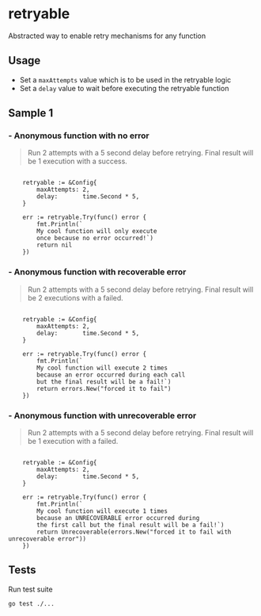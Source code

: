 # retryable

Abstracted way to enable retry mechanisms for any function

## Usage

- Set a `maxAttempts` value which is to be used in the retryable logic
- Set a `delay` value to wait before executing the retryable function

## Sample 1 

### - Anonymous function with no error

> Run 2 attempts with a 5 second delay before retrying.
Final result will be 1 execution with a success.

```golang

	retryable := &Config{
		maxAttempts: 2,
		delay:       time.Second * 5,
	}

	err := retryable.Try(func() error {
        fmt.Println(`
        My cool function will only execute 
        once because no error occurred!`)
		return nil
	})
```

### - Anonymous function with recoverable error

> Run 2 attempts with a 5 second delay before retrying.
Final result will be 2 executions with a failed.

```golang

	retryable := &Config{
		maxAttempts: 2,
		delay:       time.Second * 5,
	}

	err := retryable.Try(func() error {
        fmt.Println(`
        My cool function will execute 2 times
        because an error occurred during each call
        but the final result will be a fail!`)
		return errors.New("forced it to fail")
	})
```

### - Anonymous function with unrecoverable error

> Run 2 attempts with a 5 second delay before retrying.
Final result will be 1 execution with a failed.

```golang

	retryable := &Config{
		maxAttempts: 2,
		delay:       time.Second * 5,
	}

	err := retryable.Try(func() error {
        fmt.Println(`
        My cool function will execute 1 times
        because an UNRECOVERABLE error occurred during 
        the first call but the final result will be a fail!`)
		return Unrecoverable(errors.New("forced it to fail with unrecoverable error"))
	})
```

## Tests

Run test suite

```bash
go test ./...
```

